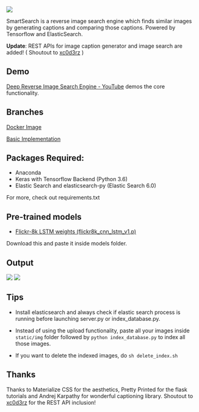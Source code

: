 <img src="static/logo.jpg"/>

SmartSearch is a reverse image search engine which finds similar images by generating captions and comparing those captions. Powered by Tensorflow and ElasticSearch.

**Update**: REST APIs for image caption generator and image search are added! ( Shoutout to [xc0d3rz](https://github.com/xc0d3rz) )

## Demo
[Deep Reverse Image Search Engine - YouTube](https://www.youtube.com/watch?v=xNUL2IHl4tQ) demos the core functionality.

## Branches
[Docker Image](https://github.com/sethuiyer/Image-to-Image-Search/tree/docker_image)

[Basic Implementation](https://github.com/sethuiyer/Image-to-Image-Search/tree/bootstrap)


## Packages Required:
* Anaconda
* Keras with Tensorflow Backend (Python 3.6)
* Elastic Search and elasticsearch-py (Elastic Search 6.0)

For more, check out requirements.txt

## Pre-trained models
* [Flickr-8k LSTM weights (flickr8k\_cnn\_lstm\_v1.p)](https://cs.stanford.edu/people/karpathy/neuraltalk/flickr8k_cnn_lstm_v1.zip)

Download this and paste it inside models folder.

## Output
<img src="static/screenshot-app.jpg"/>

<img src="https://github.com/sethuiyer/Image-to-Image-search/raw/bootstrap/webapp.png"/>

## Tips
* Install elasticsearch and always check if elastic search process is running before launching server.py or index_database.py.


* Instead of using the upload functionality, paste all your images inside `static/img` folder followed by `python index_database.py` to index all those images.


* If you want to delete the indexed images, do `sh delete_index.sh`


## Thanks
Thanks to Materialize CSS for the aesthetics, Pretty Printed for the flask tutorials and Andrej Karpathy for wonderful captioning library.
Shoutout to [xc0d3rz](https://github.com/xc0d3rz) for the REST API inclusion!
